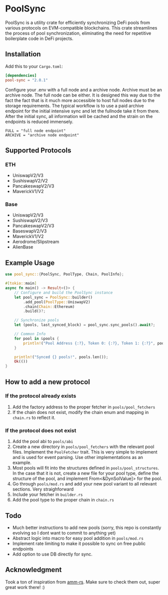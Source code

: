 # PoolSync

PoolSync is a utility crate for efficiently synchronizing DeFi pools from various protocols on EVM-compatible blockchains. This crate streamlines the process of pool synchronization, eliminating the need for repetitive boilerplate code in DeFi projects.


## Installation

Add this to your `Cargo.toml`:

```toml
[dependencies]
pool-sync = "2.0.1"
```

Configure your .env with a full node and a archive node. Archive must be an archive node. The full node can be either. It is designed this way due to the fact the fact that is it much more accessible to host full nodes due to the storage requirements. The typical workflow is to use a paid archive endpoint for the initial intensive sync and let the fullnode take it from there. After the initial sync, all information will be cached and the strain on the endpoints is reduced immensely. 

```env
FULL = "full node endpoint"
ARCHIVE = "archive node endpoint"
```

## Supported Protocols
### ETH
- UniswapV2/V3
- SushiswapV2/V2
- PancakeswapV2/V3
- MaverickV1/V2
### Base
- UniswapV2/V3
- SushiswapV2/V3
- PancakeswapV2/V3
- BaseswapV2/V3
- MaverickV1/V2
- Aerodrome/Slipstream
- AlienBase

## Example Usage
```rust
use pool_sync::{PoolSync, PoolType, Chain, PoolInfo};

#[tokio::main]
async fn main() -> Result<()> {
    // Configure and build the PoolSync instance
    let pool_sync = PoolSync::builder()
        .add_pool(PoolType::UniswapV2)
        .chain(Chain::Ethereum)
        .build()?;

    // Synchronize pools
    let (pools, last_synced_block) = pool_sync.sync_pools().await?;

    // Common Info
    for pool in &pools {
        println!("Pool Address {:?}, Token 0: {:?}, Token 1: {:?}", pool.address(), pool.token0_name(), pool.token1_name());
    }

    println!("Synced {} pools!", pools.len());
    Ok(())
}
```

## How to add a new protocol
### If the protocol already exists 
1) Add the factory address to the proper fetcher in `pools/pool_fetchers`
2) If the chain does not exist, modify the chain enum and mapping in `chain.rs` to reflect it.

### If the protocol does not exist 
1) Add the pool abi to `pools/abi`
2) Create a new directory in `pools/pool_fetchers` with the relevant pool files. Implement the `PoolFetcher` trait. This is very simple to implement and is used for event parsing. Use other implementations as an example.
3) Most pools will fit into the structures defined in `pools/pool_structures`. In the case that it is not, create a new file for your pool type, define the structure of the pool, and implement From<&DynSolValue]> for the pool.
4) Go through `pools/mod.rs` and add your new pool variant to all relevant sections. Very straighforward
5) Include your fetcher in `builder.rs`
6) Add the pool type to the proper chain in `chain.rs`


## Todo
- Much better instructions to add new pools (sorry, this repo is constantly evolving so I dont want to commit to anything yet)
- Abstract logic into macro for easy pool addition in `pools/mod.rs`
- Implement rate limiting to make it possible to sync on free public endpoints
- Add option to use DB directly for sync. 

## Acknowledgment
Took a ton of inspiration from [amm-rs](https://github.com/darkforestry/amms-rs). Make sure to check them out, super great work there! :)













